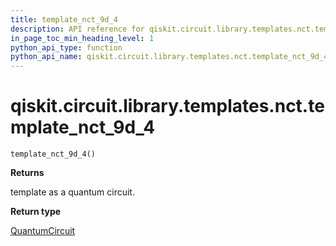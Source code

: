 ```yaml
---
title: template_nct_9d_4
description: API reference for qiskit.circuit.library.templates.nct.template_nct_9d_4
in_page_toc_min_heading_level: 1
python_api_type: function
python_api_name: qiskit.circuit.library.templates.nct.template_nct_9d_4
---
```


# qiskit.circuit.library.templates.nct.template\_nct\_9d\_4

<span id="qiskit.circuit.library.templates.nct.template_nct_9d_4" />

`template_nct_9d_4()`

**Returns**

template as a quantum circuit.

**Return type**

[QuantumCircuit](qiskit.circuit.QuantumCircuit "qiskit.circuit.QuantumCircuit")

